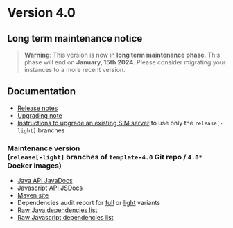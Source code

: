 Version 4.0
===========

Long term maintenance notice
----------------------------

> **Warning**: This version is now in **long term maintenance phase**. This phase will end on **January, 15th 2024**.
> Please consider migrating your instances to a more recent version.

Documentation
-------------

- [Release notes](./releasenote/)
- [Upgrading note](/resource/docs/versions/upgrading)
- [Instructions to upgrade an existing SIM server](/resource/docs/versions/upgradesim) to use only the `release[-light]` branches

### **Maintenance** version<br/>(`release[-light]` branches of `template-4.0` Git repo / `4.0*` Docker images)

- <a href="https://platform.simplicite.io/4.0/javadoc/" target="_blank">Java API JavaDocs</a>
- <a href="https://platform.simplicite.io/4.0/jsdoc/Simplicite.html" target="_blank">Javascript API JSDocs</a>
- <a href="https://platform.simplicite.io/4.0/site/" target="_blank">Maven site</a>
- Dependencies audit report for <a href="https://platform.simplicite.io/4.0/dependency-check-report.html" target="_blank">full</a>
  or <a href="https://platform.simplicite.io/4.0/dependency-check-report-light.html" target="_blank">light</a> variants
- <a href="https://platform.simplicite.io/4.0/java-dependencies.html" target="_blank">Raw Java dependencies list</a>
- <a href="https://platform.simplicite.io/4.0/js-dependencies.html" target="_blank">Raw Javascript dependencies list</a>
